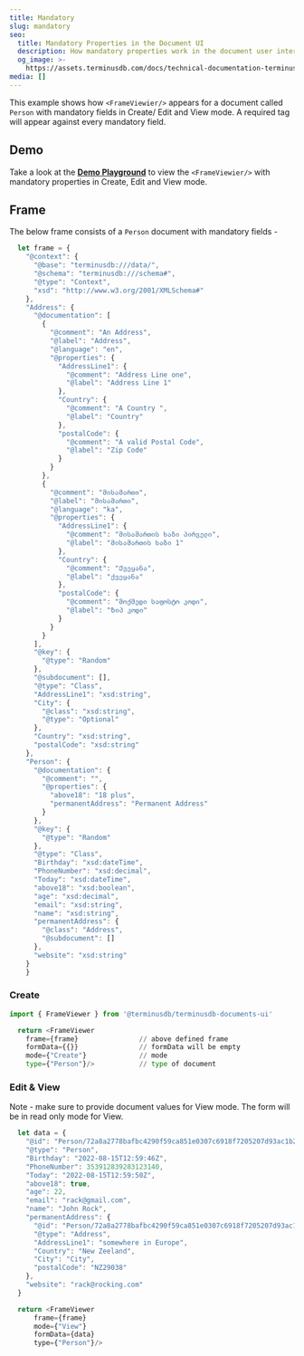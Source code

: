 ```yaml
---
title: Mandatory
slug: mandatory
seo:
  title: Mandatory Properties in the Document UI
  description: How mandatory properties work in the document user interface.
  og_image: >-
    https://assets.terminusdb.com/docs/technical-documentation-terminuscms-og.png
media: []
---
```


This example shows how `<FrameViewier/>` appears for a document called `Person` with mandatory fields in Create/ Edit and View mode. A required tag will appear against every mandatory field.

## Demo

Take a look at the [**Demo Playground**](https://documents-ui-playground.terminusdb.com/Mandatory) to view the `<FrameViewier/>` with mandatory properties in Create, Edit and View mode.

## Frame

The below frame consists of a `Person` document with mandatory fields -

```javascript
  let frame = {
    "@context": {
      "@base": "terminusdb:///data/",
      "@schema": "terminusdb:///schema#",
      "@type": "Context",
      "xsd": "http://www.w3.org/2001/XMLSchema#"
    },
    "Address": {
      "@documentation": [
        {
          "@comment": "An Address",
          "@label": "Address",
          "@language": "en",
          "@properties": {
            "AddressLine1": {
              "@comment": "Address Line one",
              "@label": "Address Line 1"
            },
            "Country": {
              "@comment": "A Country ",
              "@label": "Country"
            },
            "postalCode": {
              "@comment": "A valid Postal Code",
              "@label": "Zip Code"
            }
          }
        },
        {
          "@comment": "მისამართი",
          "@label": "მისამართი",
          "@language": "ka",
          "@properties": {
            "AddressLine1": {
              "@comment": "მისამართის ხაზი პირველი",
              "@label": "მისამართის ხაზი 1"
            },
            "Country": {
              "@comment": "Ქვეყანა",
              "@label": "ქვეყანა"
            },
            "postalCode": {
              "@comment": "მოქმედი საფოსტო კოდი",
              "@label": "Ზიპ კოდი"
            }
          }
        }
      ],
      "@key": {
        "@type": "Random"
      },
      "@subdocument": [],
      "@type": "Class",
      "AddressLine1": "xsd:string",
      "City": {
        "@class": "xsd:string",
        "@type": "Optional"
      },
      "Country": "xsd:string",
      "postalCode": "xsd:string"
    },
    "Person": {
      "@documentation": {
        "@comment": "",
        "@properties": {
          "above18": "18 plus",
          "permanentAddress": "Permanent Address"
        }
      },
      "@key": {
        "@type": "Random"
      },
      "@type": "Class",
      "Birthday": "xsd:dateTime",
      "PhoneNumber": "xsd:decimal",
      "Today": "xsd:dateTime",
      "above18": "xsd:boolean",
      "age": "xsd:decimal",
      "email": "xsd:string",
      "name": "xsd:string",
      "permanentAddress": {
        "@class": "Address",
        "@subdocument": []
      },
      "website": "xsd:string"
    }
    }
```

### Create

```python
import { FrameViewer } from '@terminusdb/terminusdb-documents-ui'

  return <FrameViewer
    frame={frame}               // above defined frame          
    formData={{}}               // formData will be empty
    mode={"Create"}             // mode 
    type={"Person"}/>           // type of document 
```

### Edit & View

Note - make sure to provide document values for View mode. The form will be in read only mode for View.

```javascript
  let data = {
    "@id": "Person/72a8a2778bafbc4290f59ca851e0307c6918f7205207d93ac1b2a1f796a94587",
    "@type": "Person",
    "Birthday": "2022-08-15T12:59:46Z",
    "PhoneNumber": 353912839283123140,
    "Today": "2022-08-15T12:59:50Z",
    "above18": true,
    "age": 22,
    "email": "rack@gmail.com",
    "name": "John Rock",
    "permanentAddress": {
      "@id": "Person/72a8a2778bafbc4290f59ca851e0307c6918f7205207d93ac1b2a1f796a94587/permanentAddress/Address/5879ec85b65bb0caaa03f48e99073a9d4302c31ec3c3a382889a12980899e95f",
      "@type": "Address",
      "AddressLine1": "somewhere in Europe",
      "Country": "New Zeeland",
      "City": "City",
      "postalCode": "NZ29038"
    },
    "website": "rack@rocking.com"
  }

  return <FrameViewer
      frame={frame}
      mode={"View"}
      formData={data}
      type={"Person"}/>
```